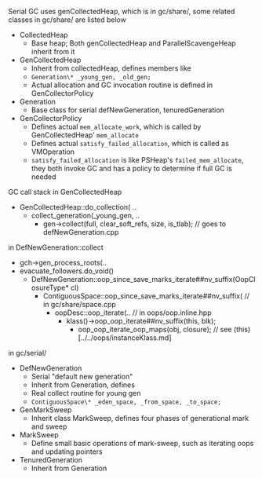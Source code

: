 
Serial GC uses genCollectedHeap, which is in gc/share/, some related classes in gc/share/ are listed below
- CollectedHeap
	- Base heap; Both genCollectedHeap and ParallelScavengeHeap inherit from it
- GenCollectedHeap
	- Inherit from collectedHeap, defines members like
    - `Generation\* _young_gen, _old_gen;`
    - Actual allocation and GC invocation routine is defined in GenCollectorPolicy
- Generation
	- Base class for serial defNewGeneration, tenuredGeneration
- GenCollectorPolicy
	- Defines actual `mem_allocate_work`, which is called by GenCollectedHeap' `mem_allocate`
    - Defines actual `satisfy_failed_allocation`, which is called as VMOperation
    - `satisfy_failed_allocation` is like PSHeap's `failed_mem_allocate`, they both invoke GC and has a policy to determine if full GC is needed
    
GC call stack in GenCollectedHeap
- GenCollectedHeap::do_collection( ..
	- collect_generation(_young_gen, ..
		- gen->collect(full, clear_soft_refs, size, is_tlab); // goes to defNewGeneration.cpp

in DefNewGeneration::collect
- gch->gen_process_roots(..
- evacuate_followers.do_void()
	- DefNewGeneration::oop_since_save_marks_iterate##nv_suffix(OopClosureType\* cl)
    	- ContiguousSpace::oop_since_save_marks_iterate##nv_suffix( // in gc/share/space.cpp
        	- oopDesc::oop_iterate(.. // in oops/oop.inline.hpp
            	- klass()->oop_oop_iterate##nv_suffix(this, blk);
                	- oop_oop_iterate_oop_maps<nv>(obj, closure); // see (this)[../../oops/instanceKlass.md]

in gc/serial/
- DefNewGeneration
	- Serial "default new generation"
    - Inherit from Generation, defines
    - Real collect routine for young gen
    - `ContiguousSpace\* _eden_space, _from_space, _to_space;`
- GenMarkSweep
	- Inherit class MarkSweep, defines four phases of generational mark and sweep
- MarkSweep
	- Define small basic operations of mark-sweep, such as iterating oops and updating pointers
- TenuredGeneration
	- Inherit from Generation
    




